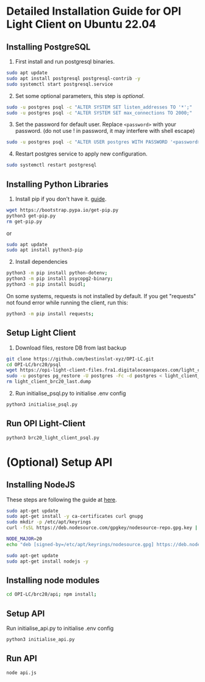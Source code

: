 # Detailed Installation Guide for OPI Light Client on Ubuntu 22.04

## Installing PostgreSQL

1) First install and run postgresql binaries.

```sh
sudo apt update
sudo apt install postgresql postgresql-contrib -y
sudo systemctl start postgresql.service
```

2) Set some optional parameters, this step is *optional*.

```sh
sudo -u postgres psql -c "ALTER SYSTEM SET listen_addresses TO '*';"
sudo -u postgres psql -c "ALTER SYSTEM SET max_connections TO 2000;"
```

3) Set the password for default user. Replace `<password>` with your password. (do not use ! in password, it may interfere with shell escape)

```sh
sudo -u postgres psql -c "ALTER USER postgres WITH PASSWORD '<password>';"
```

4) Restart postgres service to apply new configuration.

```sh
sudo systemctl restart postgresql
```

## Installing Python Libraries

1) Install pip if you don't have it. [guide](https://pip.pypa.io/en/stable/installation/).

```sh
wget https://bootstrap.pypa.io/get-pip.py
python3 get-pip.py
rm get-pip.py
```

or

```sh
sudo apt update
sudo apt install python3-pip
```

2) Install dependencies

```sh
python3 -m pip install python-dotenv;
python3 -m pip install psycopg2-binary;
python3 -m pip install buidl;
```

On some systems, requests is not installed by default. If you get "requests" not found error while running the client, run this:
```sh
python3 -m pip install requests;
```

## Setup Light Client

1) Download files, restore DB from last backup

```sh
git clone https://github.com/bestinslot-xyz/OPI-LC.git
cd OPI-LC/brc20/psql
wget https://opi-light-client-files.fra1.digitaloceanspaces.com/light_client_brc20_last.dump
sudo -u postgres pg_restore -U postgres -Fc -d postgres < light_client_brc20_last.dump
rm light_client_brc20_last.dump
```

2) Run initialise_psql.py to initialise .env config

```sh
python3 initialise_psql.py
```

## Run OPI Light-Client

```sh
python3 brc20_light_client_psql.py
```

# (Optional) Setup API


## Installing NodeJS

These steps are following the guide at [here](https://github.com/nodesource/distributions).

```bash
sudo apt-get update
sudo apt-get install -y ca-certificates curl gnupg
sudo mkdir -p /etc/apt/keyrings
curl -fsSL https://deb.nodesource.com/gpgkey/nodesource-repo.gpg.key | sudo gpg --dearmor -o /etc/apt/keyrings/nodesource.gpg

NODE_MAJOR=20
echo "deb [signed-by=/etc/apt/keyrings/nodesource.gpg] https://deb.nodesource.com/node_$NODE_MAJOR.x nodistro main" | sudo tee /etc/apt/sources.list.d/nodesource.list

sudo apt-get update
sudo apt-get install nodejs -y
```

## Installing node modules

```bash
cd OPI-LC/brc20/api; npm install;
```

## Setup API

Run initialise_api.py to initialise .env config

```sh
python3 initialise_api.py
```

## Run API

```sh
node api.js
```
